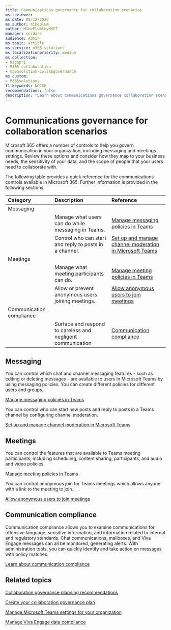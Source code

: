 ```yaml
---
title: Communications governance for collaboration scenarios
ms.reviewer: 
ms.date: 08/12/2020
ms.author: mikeplum
author: MikePlumleyMSFT
manager: serdars
audience: Admin
ms.topic: article
ms.service: o365-solutions
ms.localizationpriority: medium
ms.collection: 
- highpri
- M365-collaboration
- m365solution-collabgovernance
ms.custom: 
- M365solutions
f1.keywords: NOCSH
recommendations: false
description: "Learn about Communications governance collaboration scenarios."
---
```


# Communications governance for collaboration scenarios

Microsoft 365 offers a number of controls to help you govern communication in your organization, including messaging and meetings settings. Review these options and consider how they map to your business needs, the sensitivity of your data, and the scope of people that your users need to collaborate with.

The following table provides a quick reference for the communications controls available in Microsoft 365. Further information is provided in the following sections.

|Category|Description|Reference|
|:-------|:----------|:--------|
|Messaging|||
||Manage what users can do while messaging in Teams.|[Manage messaging policies in Teams](/microsoftteams/messaging-policies-in-teams)|
||Control who can start and reply to posts in a channel.|[Set up and manage channel moderation in Microsoft Teams](/microsoftteams/manage-channel-moderation-in-teams)|
|Meetings|||
||Manage what meeting participants can do.|[Manage meeting policies in Teams](/microsoftteams/meeting-policies-in-teams)|
||Allow or prevent anonymous users joining meetings.|[Allow anonymous users to join meetings](/microsoftteams/meeting-settings-in-teams#allow-anonymous-users-to-join-meetings)|
|Communication compliance|||
||Surface and respond to careless and negligent communication|[Communication compliance](../compliance/communication-compliance.md)|

## Messaging

You can control which chat and channel messaging features - such as editing or deleting messages - are available to users in Microsoft Teams by using messaging policies. You can create different policies for different users and groups.

[Manage messaging policies in Teams](/microsoftteams/messaging-policies-in-teams)

You can control who can start new posts and reply to posts in a Teams channel by configuring channel moderation.

[Set up and manage channel moderation in Microsoft Teams](/microsoftteams/manage-channel-moderation-in-teams)

## Meetings

You can control the features that are available to Teams meeting participants, including scheduling, content sharing, participants, and audio and video policies.

[Manage meeting policies in Teams](/microsoftteams/meeting-policies-in-teams)

You can control anonymous join for Teams meetings which allows anyone with a link to the meeting to join.

[Allow anonymous users to join meetings](/microsoftteams/meeting-settings-in-teams#allow-anonymous-users-to-join-meetings)


## Communication compliance

Communication compliance allows you to examine communications for offensive language, sensitive information, and information related to internal and regulatory standards. Chat communications, mailboxes, and Viva Engage messages can all be monitored, generating alerts. With administration tools, you can quickly identify and take action on messages with policy matches.

[Learn about communication compliance](../compliance/communication-compliance.md)

## Related topics

[Collaboration governance planning recommendations](collaboration-governance-overview.md#collaboration-governance-planning-recommendations)

[Create your collaboration governance plan](collaboration-governance-first.md)

[Manage Microsoft Teams settings for your organization](/microsoftteams/enable-features-office-365)

[Manage Viva Engage data compliance](/viva/engage/manage-security-and-compliance/manage-data-compliance)
